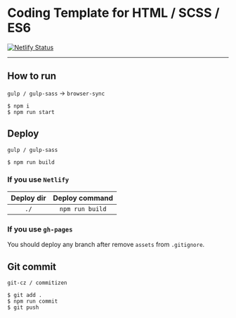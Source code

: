 # Coding Template for HTML / SCSS / ES6

[![Netlify Status](https://api.netlify.com/api/v1/badges/8355ba17-5fbc-461e-a5c6-7c8a5fda8481/deploy-status)](https://app.netlify.com/sites/coding-template/deploys)

---

## How to run

`gulp / gulp-sass` → `browser-sync`

```
$ npm i
$ npm run start
```

## Deploy

`gulp / gulp-sass`

```
$ npm run build
```

### If you use `Netlify`

| Deploy dir | Deploy command |
|:---:|:---:|
| `./` | `npm run build` |

### If you use `gh-pages`

You should deploy any branch after remove `assets` from `.gitignore`.

## Git commit

`git-cz / commitizen`

```
$ git add .
$ npm run commit
$ git push
````
